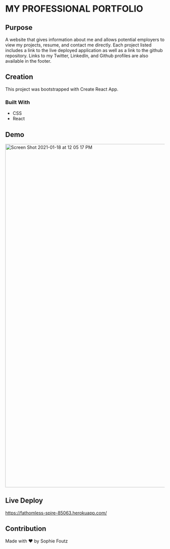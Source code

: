 # MY PROFESSIONAL PORTFOLIO 

## Purpose
A website that gives information about me and allows potential employers to view my projects, resume, and contact me directly. Each project listed includes a link to the live deployed application as well as a link to the github repository. Links to my Twitter, LinkedIn, and Github profiles are also available in the footer. 

## Creation
This project was bootstrapped with Create React App.

### Built With
* CSS
* React

## Demo

<img width="1087" alt="Screen Shot 2021-01-18 at 12 05 17 PM" src="https://user-images.githubusercontent.com/68661461/104954709-ffad4500-5985-11eb-907f-590f95527ae3.png">

## Live Deploy

https://fathomless-spire-85063.herokuapp.com/

## Contribution
Made with ❤️ by Sophie Foutz

